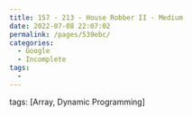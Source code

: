 ```yaml
---
title: 157 - 213 - House Robber II - Medium
date: 2022-07-08 22:07:02
permalink: /pages/539ebc/
categories:
  - Google
  - Incomplete
tags:
  - 
---
```

tags: [Array, Dynamic Programming]
